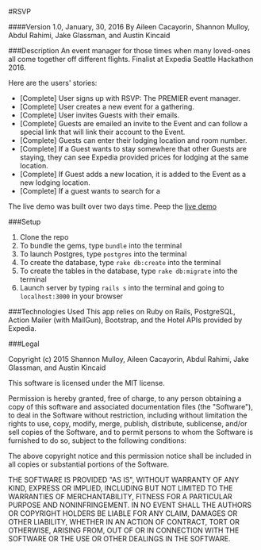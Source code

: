 #RSVP

####Version 1.0, January, 30, 2016
By Aileen Cacayorin, Shannon Mulloy, Abdul Rahimi, Jake Glassman, and Austin Kincaid

###Description
An event manager for those times when many loved-ones all come together off different flights. Finalist at Expedia Seattle Hackathon 2016.

Here are the users' stories:
* [Complete] User signs up with RSVP: The PREMIER event manager.
* [Complete] User creates a new event for a gathering.
* [Complete] User invites Guests with their emails.
* [Complete] Guests are emailed an invite to the Event and can follow a special link that will link their account to the Event.
* [Complete] Guests can enter their lodging location and room number.
* [Complete] If a Guest wants to stay somewhere that other Guests are staying, they can see Expedia provided prices for lodging at the same location.
* [Complete] If Guest adds a new location, it is added to the Event as a new lodging location.
* [Complete] If a guest wants to search for a

The live demo was built over two days time. Peep the [live demo](http://rsvp-list.herokuapp.com/)

###Setup
1. Clone the repo
2. To bundle the gems, type `bundle` into the terminal
3. To launch Postgres, type `postgres` into the terminal
4. To create the database, type `rake db:create` into the terminal
5. To create the tables in the database, type `rake db:migrate` into the terminal
6. Launch server by typing `rails s` into the terminal and going to `localhost:3000` in your browser

###Technologies Used
This app relies on Ruby on Rails, PostgreSQL, Action Mailer (with MailGun), Bootstrap, and the Hotel APIs provided by Expedia.

###Legal

Copyright (c) 2015 Shannon Mulloy, Aileen Cacayorin, Abdul Rahimi, Jake Glassman, and Austin Kincaid

This software is licensed under the MIT license.

Permission is hereby granted, free of charge, to any person obtaining a copy of this software and associated documentation files (the "Software"), to deal in the Software without restriction, including without limitation the rights to use, copy, modify, merge, publish, distribute, sublicense, and/or sell copies of the Software, and to permit persons to whom the Software is furnished to do so, subject to the following conditions:

The above copyright notice and this permission notice shall be included in all copies or substantial portions of the Software.

THE SOFTWARE IS PROVIDED "AS IS", WITHOUT WARRANTY OF ANY KIND, EXPRESS OR IMPLIED, INCLUDING BUT NOT LIMITED TO THE WARRANTIES OF MERCHANTABILITY, FITNESS FOR A PARTICULAR PURPOSE AND NONINFRINGEMENT. IN NO EVENT SHALL THE AUTHORS OR COPYRIGHT HOLDERS BE LIABLE FOR ANY CLAIM, DAMAGES OR OTHER LIABILITY, WHETHER IN AN ACTION OF CONTRACT, TORT OR OTHERWISE, ARISING FROM, OUT OF OR IN CONNECTION WITH THE SOFTWARE OR THE USE OR OTHER DEALINGS IN THE SOFTWARE.
